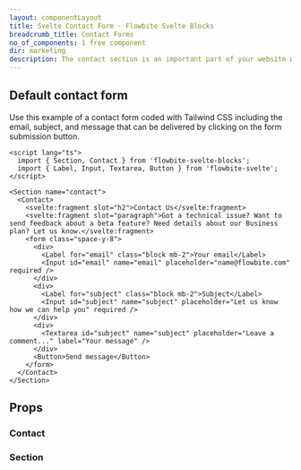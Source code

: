 ```yaml
---
layout: componentLayout
title: Svelte Contact Form - Flowbite Svelte Blocks
breadcrumb_title: Contact Forms
no_of_components: 1 free component
dir: marketing
description: The contact section is an important part of your website where the user can reach out to your team by interacting with the form elements and submitting the data.
---
```


<script>
  import { TableProp, TableDefaultRow } from '../utils'
  import { props as item1} from '../props/Contact.json'
  import { props as item2} from '../props/Section.json'
</script>

## Default contact form

Use this example of a contact form coded with Tailwind CSS including the email, subject, and message that can be delivered by clicking on the form submission button.

```svelte example
<script lang="ts">
  import { Section, Contact } from 'flowbite-svelte-blocks';
  import { Label, Input, Textarea, Button } from 'flowbite-svelte';
</script>

<Section name="contact">
  <Contact>
    <svelte:fragment slot="h2">Contact Us</svelte:fragment>
    <svelte:fragment slot="paragraph">Got a technical issue? Want to send feedback about a beta feature? Need details about our Business plan? Let us know.</svelte:fragment>
    <form class="space-y-8">
      <div>
        <Label for="email" class="block mb-2">Your email</Label>
        <Input id="email" name="email" placeholder="name@flowbite.com" required />
      </div>
      <div>
        <Label for="subject" class="block mb-2">Subject</Label>
        <Input id="subject" name="subject" placeholder="Let us know how we can help you" required />
      </div>
      <div>
        <Textarea id="subject" name="subject" placeholder="Leave a comment..." label="Your message" />
      </div>
      <Button>Send message</Button>
    </form>
  </Contact>
</Section>
```


## Props

### Contact

<TableProp>
<TableDefaultRow items={item1} rowState='hover' />
</TableProp>

### Section

<TableProp>
<TableDefaultRow items={item2} rowState='hover' />
</TableProp>